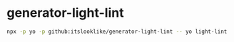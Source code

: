 # generator-light-lint

```bash
npx -p yo -p github:itslooklike/generator-light-lint -- yo light-lint
```
